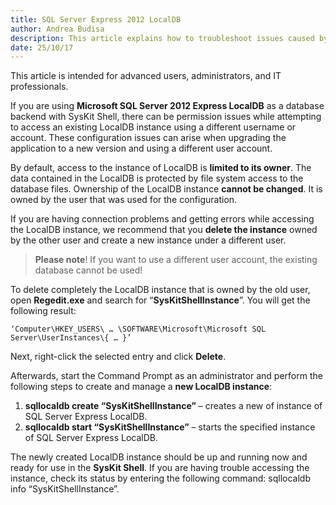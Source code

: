 ```yaml
---
title: SQL Server Express 2012 LocalDB
author: Andrea Budisa
description: This article explains how to troubleshoot issues caused by LocalDB while attempting to access an existing instance using a different username or account.
date: 25/10/17
---
```

This article is intended for advanced users, administrators, and IT professionals.

If you are using __Microsoft SQL Server 2012 Express LocalDB__ as a database backend with SysKit Shell, there can be permission issues while attempting to access an existing LocalDB instance using a different username or account. These configuration issues can arise when upgrading the application to a new version and using a different user account.

By default, access to the instance of LocalDB is __limited to its owner__. The data contained in the LocalDB is protected by file system access to the database files.
Ownership of the LocalDB instance __cannot be changed__. It is owned by the user that was used for the configuration.

If you are having connection problems and getting errors while accessing the LocalDB instance, we recommend that you __delete the instance__ owned by the other user and create a new instance under a different user.

> __Please note__! If you want to use a different user account, the existing database cannot be used!

To delete completely the LocalDB instance that is owned by the old user, open __Regedit.exe__ and search for “__SysKitShellInstance__”. You will get the following result:

    ‘Computer\HKEY_USERS\ … \SOFTWARE\Microsoft\Microsoft SQL Server\UserInstances\{ … }’

Next, right-click the selected entry and click __Delete__.

Afterwards, start the Command Prompt as an administrator and perform the following steps to create and manage a __new LocalDB instance__:

1. __sqllocaldb create “SysKitShellInstance”__ – creates a new of instance of SQL Server Express LocalDB.
2. __sqllocaldb start “SysKitShellInstance”__ – starts the specified instance of SQL Server Express LocalDB.

The newly created LocalDB instance should be up and running now and ready for use in the __SysKit Shell__.
If you are having trouble accessing the instance, check its status by entering the following command: sqllocaldb info “SysKitShellInstance”.
